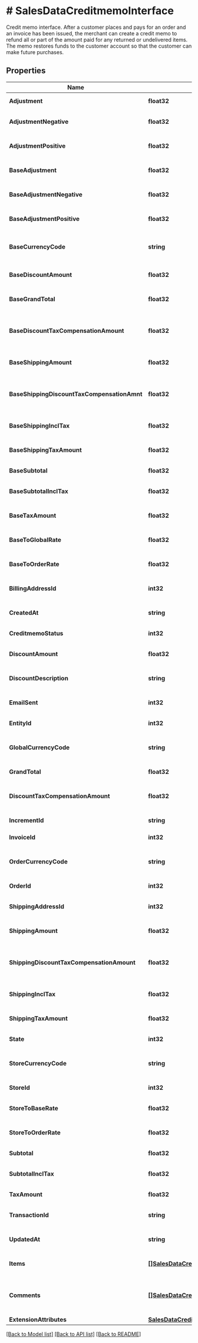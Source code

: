 # # SalesDataCreditmemoInterface
Credit memo interface. After a customer places and pays for an order and an invoice has been issued, the merchant can create a credit memo to refund all or part of the amount paid for any returned or undelivered items. The memo restores funds to the customer account so that the customer can make future purchases.

## Properties 


Name | Type | Description | Notes
------------ | ------------- | ------------- | -------------
**Adjustment**| **float32** | Credit memo adjustment.  | [optional]
**AdjustmentNegative**| **float32** | Credit memo negative adjustment.  | [optional]
**AdjustmentPositive**| **float32** | Credit memo positive adjustment.  | [optional]
**BaseAdjustment**| **float32** | Credit memo base adjustment.  | [optional]
**BaseAdjustmentNegative**| **float32** | Credit memo negative base adjustment.  | [optional]
**BaseAdjustmentPositive**| **float32** | Credit memo positive base adjustment.  | [optional]
**BaseCurrencyCode**| **string** | Credit memo base currency code.  | [optional]
**BaseDiscountAmount**| **float32** | Credit memo base discount amount.  | [optional]
**BaseGrandTotal**| **float32** | Credit memo base grand total.  | [optional]
**BaseDiscountTaxCompensationAmount**| **float32** | Credit memo base discount tax compensation amount.  | [optional]
**BaseShippingAmount**| **float32** | Credit memo base shipping amount.  | [optional]
**BaseShippingDiscountTaxCompensationAmnt**| **float32** | Credit memo base shipping discount tax compensation amount.  | [optional]
**BaseShippingInclTax**| **float32** | Credit memo base shipping including tax.  | [optional]
**BaseShippingTaxAmount**| **float32** | Credit memo base shipping tax amount.  | [optional]
**BaseSubtotal**| **float32** | Credit memo base subtotal.  | [optional]
**BaseSubtotalInclTax**| **float32** | Credit memo base subtotal including tax.  | [optional]
**BaseTaxAmount**| **float32** | Credit memo base tax amount.  | [optional]
**BaseToGlobalRate**| **float32** | Credit memo base-to-global rate.  | [optional]
**BaseToOrderRate**| **float32** | Credit memo base-to-order rate.  | [optional]
**BillingAddressId**| **int32** | Credit memo billing address ID.  | [optional]
**CreatedAt**| **string** | Credit memo created-at timestamp.  | [optional]
**CreditmemoStatus**| **int32** | Credit memo status.  | [optional]
**DiscountAmount**| **float32** | Credit memo discount amount.  | [optional]
**DiscountDescription**| **string** | Credit memo discount description.  | [optional]
**EmailSent**| **int32** | Credit memo email sent flag value.  | [optional]
**EntityId**| **int32** | Credit memo ID.  | [optional]
**GlobalCurrencyCode**| **string** | Credit memo global currency code.  | [optional]
**GrandTotal**| **float32** | Credit memo grand total.  | [optional]
**DiscountTaxCompensationAmount**| **float32** | Credit memo discount tax compensation amount.  | [optional]
**IncrementId**| **string** | Credit memo increment ID.  | [optional]
**InvoiceId**| **int32** | Credit memo invoice ID.  | [optional]
**OrderCurrencyCode**| **string** | Credit memo order currency code.  | [optional]
**OrderId**| **int32** | Credit memo order ID.  |
**ShippingAddressId**| **int32** | Credit memo shipping address ID.  | [optional]
**ShippingAmount**| **float32** | Credit memo shipping amount.  | [optional]
**ShippingDiscountTaxCompensationAmount**| **float32** | Credit memo shipping discount tax compensation amount.  | [optional]
**ShippingInclTax**| **float32** | Credit memo shipping including tax.  | [optional]
**ShippingTaxAmount**| **float32** | Credit memo shipping tax amount.  | [optional]
**State**| **int32** | Credit memo state.  | [optional]
**StoreCurrencyCode**| **string** | Credit memo store currency code.  | [optional]
**StoreId**| **int32** | Credit memo store ID.  | [optional]
**StoreToBaseRate**| **float32** | Credit memo store-to-base rate.  | [optional]
**StoreToOrderRate**| **float32** | Credit memo store-to-order rate.  | [optional]
**Subtotal**| **float32** | Credit memo subtotal.  | [optional]
**SubtotalInclTax**| **float32** | Credit memo subtotal including tax.  | [optional]
**TaxAmount**| **float32** | Credit memo tax amount.  | [optional]
**TransactionId**| **string** | Credit memo transaction ID.  | [optional]
**UpdatedAt**| **string** | Credit memo updated-at timestamp.  | [optional]
**Items**| [**[]SalesDataCreditmemoItemInterface**](SalesDataCreditmemoItemInterface.md) | Array of credit memo items.  |
**Comments**| [**[]SalesDataCreditmemoCommentInterface**](SalesDataCreditmemoCommentInterface.md) | Array of any credit memo comments. Otherwise, null.  | [optional]
**ExtensionAttributes**| [**SalesDataCreditmemoExtensionInterface**](SalesDataCreditmemoExtensionInterface.md) |   | [optional]


[[Back to Model list]](../../README.md#models) [[Back to API list]](../../README.md#endpoints) [[Back to README]](../../README.md)

